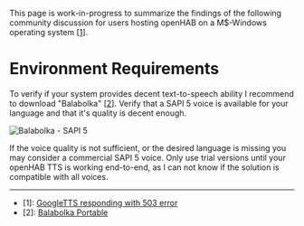 This page is work-in-progress to summarize the findings of the following community discussion for users hosting openHAB on a M$-Windows operating system [[1](https://community.openhab.org/t/googletts-responding-with-503-error-even-after-the-url-fix/3385)].

# Environment Requirements
To verify if your system provides decent text-to-speech ability I recommend to download "Balabolka" [[2](http://portableapps.com/apps/accessibility/balabolka-portable)]. Verify that a SAPI 5 voice is available for your language and that it's quality is decent enough.

![Balabolka - SAPI 5](https://dl.dropboxusercontent.com/u/1781347/wiki/Balabolka-SAPI5.png)

If the voice quality is not sufficient, or the desired language is missing you may consider a commercial SAPI 5 voice. Only use trial versions until your openHAB TTS is working end-to-end, as I can not know if the solution is compatible with all voices.

***
* [1]: [GoogleTTS responding with 503 error](https://community.openhab.org/t/googletts-responding-with-503-error-even-after-the-url-fix/3385)
* [2]: [Balabolka Portable](portableapps.com/apps/accessibility/balabolka-portable)